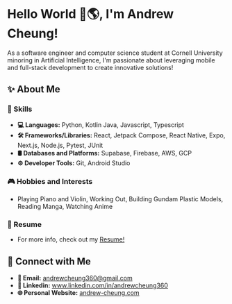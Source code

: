 # Hello World 👋🌎, I'm Andrew Cheung!
As a software engineer and computer science student at Cornell University minoring in Artificial Intelligence, I'm passionate about leveraging mobile and full-stack development to create innovative solutions!

## ✨ About Me
  ### 🚀 Skills
  - **💻 Languages:** Python, Kotlin Java, Javascript, Typescript
  - **🛠️ Frameworks/Libraries:** React, Jetpack Compose, React Native, Expo, Next.js, Node.js, Pytest, JUnit
  - **🛢 Databases and Platforms:** Supabase, Firebase, AWS, GCP
  - **⚙️ Developer Tools:** Git, Android Studio
  ### 🎮 Hobbies and Interests
  - Playing Piano and Violin, Working Out, Building Gundam Plastic Models, Reading Manga, Watching Anime
  ### 📝 Resume
  - For more info, check out my [Resume!](https://drive.google.com/file/d/1Owppn4OLp5XZnNizUeOo-5x7gTqmOapF/view?usp=sharing)

## 🤝 Connect with Me
- **📧 Email:** andrewcheung360@gmail.com
- **🔗 Linkedin:** www.linkedin.com/in/andrewcheung360
- **🌐 Personal Website:** [andrew-cheung.com](andrew-cheung.com)

